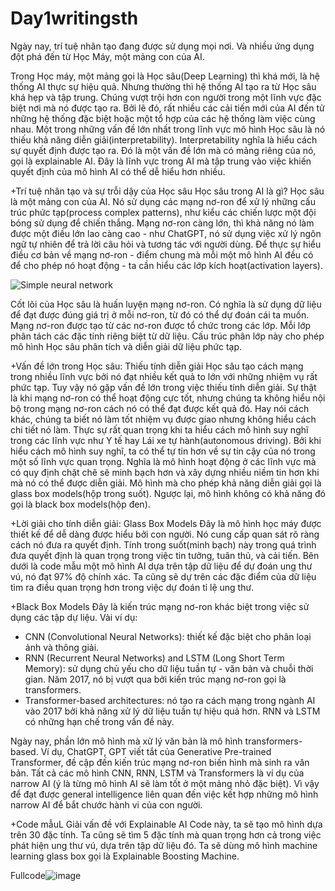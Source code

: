 # Day1writingsth

Ngày nay, trí tuệ nhân tạo đang được sử dụng mọi nơi. Và nhiều ứng dụng đột phá đến từ Học Máy, một mảng con của AI.

Trong Học máy, một mảng gọi là Học sâu(Deep Learning) thì khá mới, là hệ thống AI thực sự hiệu quả.
Nhưng thường thì hệ thống AI tạo ra từ Học sâu khá hẹp và tập trung. Chúng vượt trội hơn con người trong một lĩnh vực đặc biệt nơi mà nó được tạo ra.
Bởi lẽ đó, rất nhiều các cải tiến mới của AI đến tử những hệ thống đặc biệt hoặc một tổ hợp của các hệ thống làm việc cùng nhau.
Một trong những vấn đề lớn nhất trong lĩnh vực mô hình Học sâu là nó thiếu khả năng diễn giải(interpretability). Interpretability nghĩa là hiểu cách sự quyết định được tạo ra.
Đó là một vấn đề lớn mà có mảng riêng của nó, gọi là explainable AI. Đây là lĩnh vực trong AI mà tập trung vào việc khiến quyết định của mô hình AI có thể dễ hiểu hơn nhiều.

+Trí tuệ nhân tạo và sự trỗi dậy của Học sâu
  Học sâu trong AI là gì?
  Học sâu là một mảng con của AI. Nó sử dụng các mạng nơ-ron để xử lý những cấu trúc phức tạp(process complex patterns), 
như kiểu các chiến lược một đội bóng sử dụng để chiến thắng.
  Mạng nơ-ron càng lớn, thì khả năng nó làm được một điều lớn lao càng cao - như ChatGPT, nó sử dụng việc xử lý ngôn ngữ tự nhiên 
để trả lời câu hỏi và tương tác với người dùng.
  Để thực sự hiểu điều cơ bản về mạng nơ-ron - điểm chung mà mỗi một mô hình AI đều có để cho phép nó hoạt động - ta cần hiểu 
các lớp kích hoạt(activation layers).

![Simple neural network](https://github.com/user-attachments/assets/1d56e22c-beb4-4a03-858d-8fbec076133a)

  Cốt lõi của Học sâu là huấn luyện mạng nơ-ron. Có nghĩa là sử dụng dữ liệu để đạt được đúng giá trị ở mỗi nơ-ron, từ đó có thể dự đoán cái ta muốn. Mạng nơ-ron được tạo từ các nơ-ron được tổ chức trong các lớp. Mỗi lớp phân tách các đặc tính riêng biệt từ dữ liệu. Cấu trúc phân lớp này cho phép mô hình Học sâu phân tích và diễn giải dữ liệu phức tạp.

+Vấn đề lớn trong Học sâu: Thiếu tính diễn giải
  Học sâu tạo cách mạng trong nhiều lĩnh vực bởi nó đạt nhiều kết quả to lớn với những nhiệm vụ rất phức tạp. Tuy vậy nó gặp vấn đề lớn trong việc thiếu tính diễn giải. Sự thật là khi mạng nơ-ron có thể hoạt động cực tốt, nhưng chúng ta không hiểu nội bộ trong mạng nơ-ron cách nó có thể đạt được kết quả đó. Hay nói cách khác, chúng ta biết nó làm tốt nhiệm vụ được giao nhưng không hiểu cách chi tiết nó làm.
  Thực sự rất quan trọng khi ta hiểu cách mô hình suy nghĩ trong các lĩnh vực như Y tế hay Lái xe tự hành(autonomous driving). Bởi khi hiểu cách mô hình suy nghĩ, ta có thể tự tin hơn về sự tin cậy của nó trong một số lĩnh vực quan trọng. Nghĩa là mô hình hoạt động ở các lĩnh vực mà có quy định chặt chẽ sẽ minh bạch hơn và xây dựng nhiều niềm tin hơn khi mà nó có thể được diễn giải. Mô hình mà cho phép khả năng diễn giải gọi là glass box models(hộp trong suốt). Ngược lại, mô hình không có khả năng đó gọi là black box models(hộp đen).

+Lời giải cho tính diễn giải: Glass Box Models
  Đây là mô hình học máy được thiết kế để dễ dàng được hiểu bởi con người. Nó cung cấp quan sát rõ ràng cách nó đưa ra quyết định. Tính trong suốt(minh bạch) này trong quá trình đưa quyết định là quan trọng trong việc tin tưởng, tuân thủ, và cải tiến. Bên dưới là code mẫu một mô hình AI dựa trên tập dữ liệu để dự đoán ung thư vú, nó đạt 97% độ chính xác. Ta cũng sẽ dự trên các đặc điểm của dữ liệu tìm ra điều quan trọng hơn trong việc dự đoán tỉ lệ ung thư.

+Black Box Models
  Đây là kiến trúc mạng nơ-ron khác biệt trong việc sử dụng các tập dự liệu. Vài ví dụ:  
  - CNN (Convolutional Neural Networks): thiết kế đặc biệt cho phân loại ảnh và thông giải.
  - RNN (Recurrent Neural Networks) and LSTM (Long Short Term Memory): sử dụng chủ yếu cho dữ liệu tuần tự - văn bản và chuỗi thời gian. Năm 2017, nó bị vượt qua bởi kiến trúc mạng nơ-ron gọi là transformers.
  - Transformer-based architectures: nó tạo ra cách mạng trong ngành AI vào 2017 bởi khả năng xử lý dữ liệu tuần tự hiệu quả hơn. RNN và LSTM có những hạn chế trong vấn đề này.
    
  Ngày nay, phần lớn mô hình mà xử lý văn bản là mô hình transformers-based. Ví dụ, ChatGPT, GPT viết tắt của Generative Pre-trained Transformer, đề cập đến kiến trúc mạng nơ-ron biến hình mà sinh ra văn bản. Tất cả các mô hình CNN, RNN, LSTM và Transformers là ví dụ của narrow AI (ý là từng mô hình AI sẽ làm tốt ở một mảng nhỏ đặc biệt). Vì vậy để đạt được general intelligence liên quan đến việc kết hợp những mô hình narrow AI để bắt chước hành vi của con người.

+Code mẫuL Giải vấn đề với Explainable AI
  Code này, ta sẽ tạo mô hình dựa trên 30 đặc tính. Ta cũng sẽ tìm 5 đặc tính mà quan trọng hơn cả trong việc phát hiện ung thư vú, dựa trên tập dữ liệu đó. Ta sẽ dùng mô hình machine learning glass box gọi là Explainable Boosting Machine.

  Fullcode![image](https://github.com/user-attachments/assets/689505da-10c4-43cd-8c91-2b5623741ffb)

  
  

  
